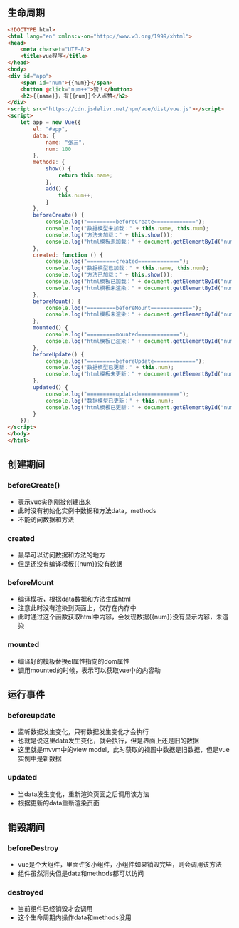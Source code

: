 ## 生命周期

```html
<!DOCTYPE html>
<html lang="en" xmlns:v-on="http://www.w3.org/1999/xhtml">
<head>
    <meta charset="UTF-8">
    <title>vue程序</title>
</head>
<body>
<div id="app">
    <span id="num">{{num}}</span>
    <button @click="num++">赞！</button>
    <h2>{{name}}，有{{num}}个人点赞</h2>
</div>
<script src="https://cdn.jsdelivr.net/npm/vue/dist/vue.js"></script>
<script>
    let app = new Vue({
        el: "#app",
        data: {
            name: "张三",
            num: 100
        },
        methods: {
            show() {
                return this.name;
            },
            add() {
                this.num++;
            }
        },
        beforeCreate() {
            console.log("=========beforeCreate=============");
            console.log("数据模型未加载：" + this.name, this.num);
            console.log("方法未加载：" + this.show());
            console.log("html模板未加载：" + document.getElementById("num"));
        },
        created: function () {
            console.log("=========created=============");
            console.log("数据模型已加载：" + this.name, this.num);
            console.log("方法已加载：" + this.show());
            console.log("html模板已加载：" + document.getElementById("num"));
            console.log("html模板未渲染：" + document.getElementById("num").innerText);
        },
        beforeMount() {
            console.log("=========beforeMount=============");
            console.log("html模板未渲染：" + document.getElementById("num").innerText);
        },
        mounted() {
            console.log("=========mounted=============");
            console.log("html模板已渲染：" + document.getElementById("num").innerText);
        },
        beforeUpdate() {
            console.log("=========beforeUpdate=============");
            console.log("数据模型已更新：" + this.num);
            console.log("html模板未更新：" + document.getElementById("num").innerText);
        },
        updated() {
            console.log("=========updated=============");
            console.log("数据模型已更新：" + this.num);
            console.log("html模板已更新：" + document.getElementById("num").innerText);
        }
    });
</script>
</body>
</html>
```



## 创建期间

### beforeCreate()

* 表示vue实例刚被创建出来
* 此时没有初始化实例中数据和方法data，methods
* 不能访问数据和方法

### created

* 最早可以访问数据和方法的地方
* 但是还没有编译模板{{num}}没有数据

### beforeMount

* 编译模板，根据data数据和方法生成html
* 注意此时没有渲染到页面上，仅存在内存中
* 此时通过这个函数获取html中内容，会发现数据{{num}}没有显示内容，未渲染

### mounted

* 编译好的模板替换el属性指向的dom属性
* 调用mounted的时候，表示可以获取vue中的内容勒

## 运行事件

### beforeupdate

* 监听数据发生变化，只有数据发生变化才会执行
* 也就是说这里data发生变化，就会执行，但是界面上还是旧的数据
* 这里就是mvvm中的view model，此时获取的视图中数据是旧数据，但是vue实例中是新数据

### updated

* 当data发生变化，重新渲染页面之后调用该方法
* 根据更新的data重新渲染页面

## 销毁期间

### beforeDestroy

* vue是个大组件，里面许多小组件，小组件如果销毁完毕，则会调用该方法
* 组件虽然消失但是data和methods都可以访问

### destroyed

* 当前组件已经销毁才会调用
* 这个生命周期内操作data和methods没用